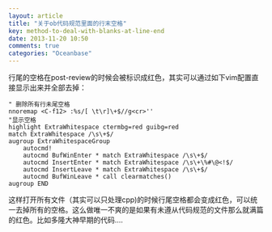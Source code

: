 ```yaml
---
layout: article
title: "关于ob代码规范里面的行末空格"
key: method-to-deal-with-blanks-at-line-end
date: 2013-11-20 10:50
comments: true
categories: "Oceanbase"
---
```


  行尾的空格在post-review的时候会被标识成红色，其实可以通过如下vim配置直接显示出来并全部去掉：


	" 删除所有行未尾空格
	nnoremap <C-f12> :%s/[ \t\r]\+$//g<cr>''
	"显示空格
	highlight ExtraWhitespace ctermbg=red guibg=red
	match ExtraWhitespace /\s\+$/
	augroup ExtraWhitespaceGroup
	    autocmd!
	    autocmd BufWinEnter * match ExtraWhitespace /\s\+$/
	    autocmd InsertEnter * match ExtraWhitespace /\s\+\%#\@<!$/
	    autocmd InsertLeave * match ExtraWhitespace /\s\+$/
	    autocmd BufWinLeave * call clearmatches()
	augroup END

  这样打开所有文件（其实可以只处理cpp)的时候行尾空格都会变成红色，<Ctrl-F12>可以统一去掉所有的空格。这么做唯一不爽的是如果有未遵从代码规范的文件那么就满篇的红色。比如多隆大神早期的代码....